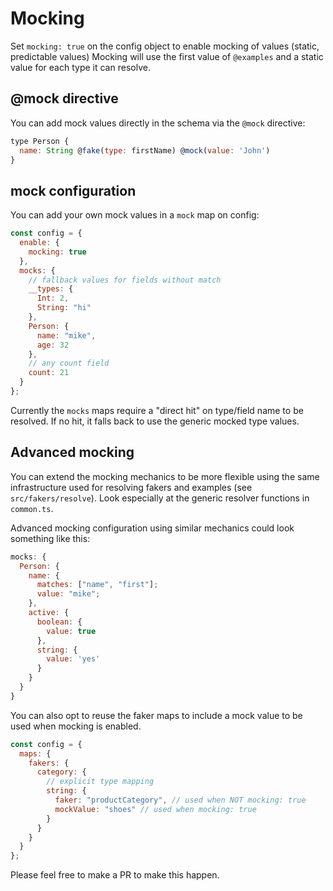 # Mocking

Set `mocking: true` on the config object to enable mocking of values (static, predictable values)
Mocking will use the first value of `@examples` and a static value for each type it can resolve.

## @mock directive

You can add mock values directly in the schema via the `@mock` directive:

```js
type Person {
  name: String @fake(type: firstName) @mock(value: 'John')
}
```

## mock configuration

You can add your own mock values in a `mock` map on config:

```js
const config = {
  enable: {
    mocking: true
  },
  mocks: {
    // fallback values for fields without match
    __types: {
      Int: 2,
      String: "hi"
    },
    Person: {
      name: "mike",
      age: 32
    },
    // any count field
    count: 21
  }
};
```

Currently the `mocks` maps require a "direct hit" on type/field name to be resolved. If no hit, it falls back to use the generic mocked type values.

## Advanced mocking

You can extend the mocking mechanics to be more flexible using the same infrastructure used for resolving fakers and examples (see `src/fakers/resolve`). Look especially at the generic resolver functions in `common.ts`.

Advanced mocking configuration using similar mechanics could look something like this:

```js
mocks: {
  Person: {
    name: {
      matches: ["name", "first"];
      value: "mike";
    },
    active: {
      boolean: {
        value: true
      },
      string: {
        value: 'yes'
      }
    }
  }
}
```

You can also opt to reuse the faker maps to include a mock value to be used when mocking is enabled.

```js
const config = {
  maps: {
    fakers: {
      category: {
        // explicit type mapping
        string: {
          faker: "productCategory", // used when NOT mocking: true
          mockValue: "shoes" // used when mocking: true
        }
      }
    }
  }
};
```

Please feel free to make a PR to make this happen.

